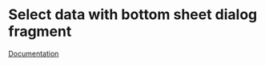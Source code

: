 # Select data with bottom sheet dialog fragment

[Documentation](https://medium.com/@anggara.dwikuntoro/how-to-use-bottom-sheet-dialog-fragment-in-android-de6945e6aaf3)
